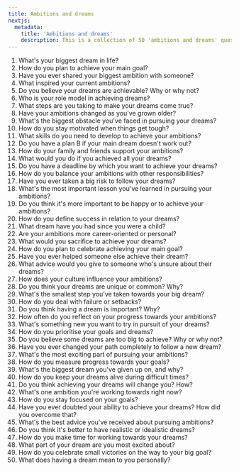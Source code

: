 ```yaml
---
title: Ambitions and dreams
nextjs:
  metadata:
    title: 'Ambitions and dreams'
    description: This is a collection of 50 'ambitions and dreams' questions, for students learning English in Australia.
---
```


1. What's your biggest dream in life?
2. How do you plan to achieve your main goal?
3. Have you ever shared your biggest ambition with someone?
4. What inspired your current ambitions?
5. Do you believe your dreams are achievable? Why or why not?
6. Who is your role model in achieving dreams?
7. What steps are you taking to make your dreams come true?
8. Have your ambitions changed as you've grown older?
9. What's the biggest obstacle you've faced in pursuing your dreams?
10. How do you stay motivated when things get tough?
11. What skills do you need to develop to achieve your ambitions?
12. Do you have a plan B if your main dream doesn't work out?
13. How do your family and friends support your ambitions?
14. What would you do if you achieved all your dreams?
15. Do you have a deadline by which you want to achieve your dreams?
16. How do you balance your ambitions with other responsibilities?
17. Have you ever taken a big risk to follow your dreams?
18. What's the most important lesson you've learned in pursuing your ambitions?
19. Do you think it's more important to be happy or to achieve your ambitions?
20. How do you define success in relation to your dreams?
21. What dream have you had since you were a child?
22. Are your ambitions more career-oriented or personal?
23. What would you sacrifice to achieve your dreams?
24. How do you plan to celebrate achieving your main goal?
25. Have you ever helped someone else achieve their dream?
26. What advice would you give to someone who's unsure about their dreams?
27. How does your culture influence your ambitions?
28. Do you think your dreams are unique or common? Why?
29. What's the smallest step you've taken towards your big dream?
30. How do you deal with failure or setbacks?
31. Do you think having a dream is important? Why?
32. How often do you reflect on your progress towards your ambitions?
33. What's something new you want to try in pursuit of your dreams?
34. How do you prioritise your goals and dreams?
35. Do you believe some dreams are too big to achieve? Why or why not?
36. Have you ever changed your path completely to follow a new dream?
37. What's the most exciting part of pursuing your ambitions?
38. How do you measure progress towards your goals?
39. What's the biggest dream you've given up on, and why?
40. How do you keep your dreams alive during difficult times?
41. Do you think achieving your dreams will change you? How?
42. What's one ambition you're working towards right now?
43. How do you stay focused on your goals?
44. Have you ever doubted your ability to achieve your dreams? How did you overcome that?
45. What's the best advice you've received about pursuing ambitions?
46. Do you think it's better to have realistic or idealistic dreams?
47. How do you make time for working towards your dreams?
48. What part of your dream are you most excited about?
49. How do you celebrate small victories on the way to your big goal?
50. What does having a dream mean to you personally?
